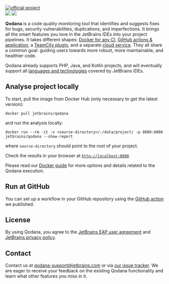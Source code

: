 [//]: # (title: Qodana)

[![official project](https://jb.gg/badges/official-flat-square.svg)](https://confluence.jetbrains.com/display/ALL/JetBrains+on+GitHub)  
![](eap-alert.png)
![](banner-main.png)

**Qodana** is a code quality monitoring tool that identifies and suggests fixes for bugs, security vulnerabilities, duplications, and imperfections.
It brings all the smart features you love in the JetBrains IDEs into your project pipelines.
It takes different shapes: [Docker for any CI](docker-readme.md), [GitHub actions & application](github-overview.md), a [TeamCity plugin](teamcity-plugin.md), and a separate [cloud service](service.md). They all share a common goal: guiding users towards more robust, more maintainable, and healthier code.

Qodana already supports PHP, Java, and Kotlin projects, and will eventually support all [languages and technologies](supported-technologies.md) covered by JetBrains IDEs.

## Analyse project locally

To start, pull the image from Docker Hub (only necessary to get the latest version):

```shell
docker pull jetbrains/qodana
```

and run the analysis locally:

```shell
docker run --rm -it -v <source-directory>/:/data/project/ -p 8080:8080 jetbrains/qodana --show-report
```

where `source-directory` should point to the root of your project.

Check the results in your browser at [`http://localhost:8080`](http://localhost:8080).

Please read our [Docker guide](/topics/docker-readme.md) for more options and details related to the Qodana execution.

## Run at GitHub

You can set up a workflow in your GitHub repository using the [GitHub action](github-overview.md) we published.

## License

By using Qodana, you agree to the [JetBrains EAP user agreement](https://www.jetbrains.com/legal/agreements/user_eap.html) and [JetBrains privacy policy](https://www.jetbrains.com/company/privacy.html).

## Contact

Contact us at [qodana-support@jetbrains.com](mailto:qodana-support@jetbrains.com) or via [our issue tracker](https://youtrack.jetbrains.com/newIssue?project=QD). We are eager to receive your feedback on the existing Qodana functionality and learn what other features you miss in it.
